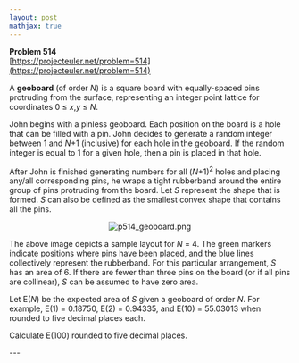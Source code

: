 ```yaml
---
layout: post
mathjax: true
---
```

**Problem 514**  
[https://projecteuler.net/problem=514](https://projecteuler.net/problem=514)

<p>A <b>geoboard</b> (of order <var>N</var>) is a square board with equally-spaced pins protruding from the surface, representing an integer point lattice for coordinates 0 ≤ <var>x</var>,<var>y</var> ≤ <var>N</var>.</p>

<p>John begins with a pinless geoboard. Each position on the board is a hole that can be filled with a pin. John decides to generate a random integer between 1 and <var>N</var>+1 (inclusive) for each hole in the geoboard. If the random integer is equal to 1 for a given hole, then a pin is placed in that hole.</p>

<p>After John is finished generating numbers for all (<var>N</var>+1)<sup>2</sup> holes and placing any/all corresponding pins, he wraps a tight rubberband around the entire group of pins protruding from the board. Let <var>S</var> represent the shape that is formed. <var>S</var> can also be defined as the smallest convex shape that contains all the pins.</p>

<div align="center"><img src="https://projecteuler.net/project/images/p514_geoboard.png" alt="p514_geoboard.png" /></div>

<p>The above image depicts a sample layout for <var>N</var> = 4. The green markers indicate positions where pins have been placed, and the blue lines collectively represent the rubberband. For this particular arrangement, <var>S</var> has an area of 6. If there are fewer than three pins on the board (or if all pins are collinear), <var>S</var> can be assumed to have zero area.</p>

<p>Let E(<var>N</var>) be the expected area of <var>S</var> given a geoboard of order <var>N</var>. For example, E(1) = 0.18750, E(2) = 0.94335, and E(10) = 55.03013 when rounded to five decimal places each.</p>

<p>Calculate E(100) rounded to five decimal places.</p>
---
